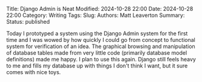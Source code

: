 Title: Django Admin is Neat
Modified: 2024-10-28 22:00
Date: 2024-10-28 22:00
Category: Writing
Tags:
Slug:
Authors: Matt Leaverton
Summary:
Status: published

Today I prototyped a system using the Django Admin system for the first time and I was wowed by how quickly I could go from concept to functional system for verification of an idea. The graphical browsing and manipulation of database tables made from very little code (primarily database model definitions) made me happy. I plan to use this again. Django still feels heavy to me and fills my database up with things I don't think I want, but it sure comes with nice toys.
